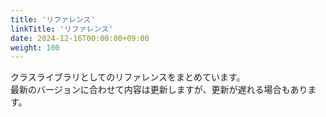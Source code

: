 ```yaml
---
title: 'リファレンス'
linkTitle: 'リファレンス'
date: 2024-12-16T00:00:00+09:00
weight: 100
---
```

クラスライブラリとしてのリファレンスをまとめています。  
最新のバージョンに合わせて内容は更新しますが、更新が遅れる場合もあります。
